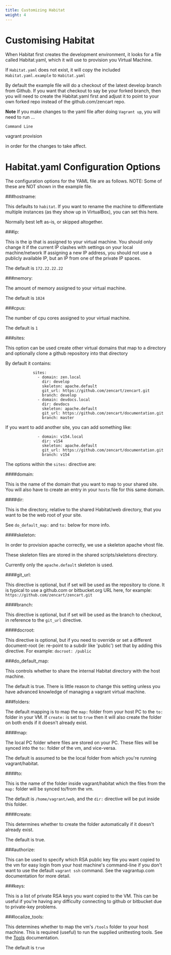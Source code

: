 ```yaml
---
title: Customizing Habitat
weight: 4
---
```


Customising Habitat
===========

When Habitat first creates the development environment, it looks for a file called Habitat.yaml, which it will use to provision you Virtual Machine.

If `Habitat.yaml` does not exist, it will copy the included `Habitat.yaml.example` to `Habitat.yaml`

By default the example file will do a checkout of the latest develop branch from Github. If you want that checkout to say be your forked branch, then you will need to create the Habitat.yaml first and adjust it to point to your own forked repo instead of the github.com/zencart repo.

**Note** If you make changes to the yaml file after doing `Vagrant up`, you will need to run ...
>
`Command Line`  
>
vagrant provision

in order for the changes to take affect.


Habitat.yaml Configuration Options
==================================

The configuration options for the YAML file are as follows. NOTE: Some of these are NOT shown in the example file.

###hostname:

This defaults to `habitat`. If you want to rename the machine to differentiate multiple instances (as they show up in VirtualBox), you can set this here.

Normally best left as-is, or skipped altogether.

###ip:

This is the ip that is assigned to your virtual machine. You should only change it if the current IP clashes with settings on your local machine/network
If assigning a new IP address, you should not use a publicly available IP, but an IP from one of the private IP spaces.

The default is `172.22.22.22`

###memory:

The amount of memory assigned to your virtual machine.

The default is `1024`

###cpus:

The number of cpu cores assigned to your virtual machine.

The default is `1`


###sites:

This option can be used create other virtual domains that map to a directory and optionally clone a github repository into that directory

By default it contains:

                sites:
                  - domain: zen.local
                    dir: develop
                    skeleton: apache.default
                    git_url: https://github.com/zencart/zencart.git
                    branch: develop
                  - domain: devdocs.local
                    dir: devdocs
                    skeleton: apache.default
                    git_url: https://github.com/zencart/documentation.git
                    branch: master
              

If you want to add another site, you can add something like:

                  - domain: v154.local
                    dir: v154
                    skeleton: apache.default
                    git_url: https://github.com/zencart/documentation.git
                    branch: v154
            

The options within the `sites:` directive are:

####domain:

This is the name of the domain that you want to map to your shared site. You will also have to create an entry in your `hosts` file for this same domain.

####dir:

This is the directory, relative to the shared Habitat/web directory, that you want to be the web root of your site.

See `do_default_map:` and `to:` below for more info.

####skeleton:

In order to provision apache correctly, we use a skeleton apache vhost file.

These skeleton files are stored in the shared scripts/skeletons directory.

Currently only the `apache.default` skeleton is used.

####git_url:

This directive is optional, but if set will be used as the repository to clone. It is typical to use a github.com or bitbucket.org URL here, for example: `https://github.com/zencart/zencart.git`

####branch:

This directive is optional, but if set will be used as the branch to checkout, in reference to the `git_url` directive.

####docroot:

This directive is optional, but if you need to override or set a different document-root (ie: re-point to a subdir like 'public') set that by adding this directive. For example: `docroot: /public`

###do_default\_map:

This controls whether to share the internal Habitat directory with the host machine.

The default is true. There is little reason to change this setting unless you have advanced knowledge of managing a vagrant virtual machine.

###folders:

The default mapping is to map the `map:` folder from your host PC to the `to:` folder in your VM. If `create:` is set to `true` then it will also create the folder on both ends if it doesn't already exist.

####map:

The local PC folder where files are stored on your PC. These files will be synced into the `to:` folder of the vm, and vice-versa.

The default is assumed to be the local folder from which you're running vagrant/habitat.

####to:

This is the name of the folder inside vagrant/habitat which the files from the `map:` folder will be synced to/from the vm.

The default is `/home/vagrant/web`, and the `dir:` directive will be put inside this folder.

####create:

This determines whether to create the folder automatically if it doesn't already exist.  

The default is true.


###authorize:

This can be used to specify which RSA public key file you want copied to the vm for easy login from your host machine's command-line if you don't want to use the default `vagrant ssh` command. See the vagrantup.com documentation for more detail.

###keys:

This is a list of private RSA keys you want copied to the VM. This can be useful if you're having any difficulty connecting to github or bitbucket due to private-key problems. 

###localize_tools:

This determines whether to map the vm's `/tools` folder to your host machine. This is required (useful) to run the supplied unittesting tools. See the [Tools](dev-tools.md) documentation.

The default is `true`

